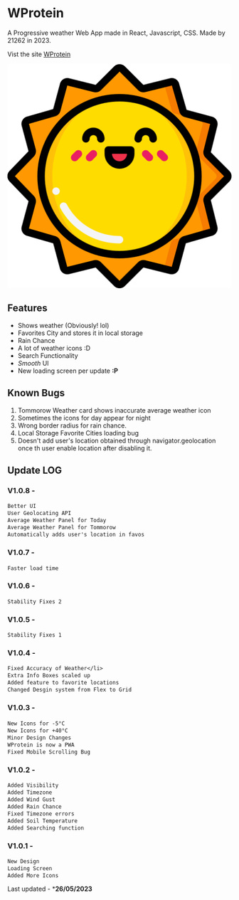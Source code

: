 # WProtein
A  Progressive weather Web App made in React, Javascript, CSS. Made by 21262 in 2023.

Vist the site [WProtein](https://wprotein-weather.netlify.app/)

![App Logo](/src/icons/Day/sunny-icon.png)
## Features
- Shows weather (Obviously! lol)
- Favorites City and stores it in local storage
- Rain Chance
- A lot of weather icons :D
- Search Functionality
- *Smooth* UI
- New loading screen per update **:P**

## Known Bugs
1. Tommorow Weather card shows inaccurate average weather icon
2. Sometimes the icons for day appear for night
3. Wrong border radius for rain chance.
4. Local Storage Favorite Cities loading bug
5. Doesn't add user's location obtained through navigator.geolocation once th user enable location after disabling it.


## Update LOG
### V1.0.8 -
    Better UI
    User Geolocating API
    Average Weather Panel for Today
    Average Weather Panel for Tommorow
    Automatically adds user's location in favos
### V1.0.7 -
    Faster load time
### V1.0.6 -
    Stability Fixes 2
### V1.0.5 -
    Stability Fixes 1
### V1.0.4 -
    Fixed Accuracy of Weather</li>
    Extra Info Boxes scaled up
    Added feature to favorite locations
    Changed Desgin system from Flex to Grid
### V1.0.3 -
    New Icons for -5°C
    New Icons for +40°C
    Minor Design Changes
    WProtein is now a PWA 
    Fixed Mobile Scrolling Bug
### V1.0.2 -
    Added Visibility
    Added Timezone
    Added Wind Gust
    Added Rain Chance
    Fixed Timezone errors
    Added Soil Temperature
    Added Searching function
### V1.0.1 -
    New Design
    Loading Screen
    Added More Icons
                        
Last updated - ***26/05/2023**
